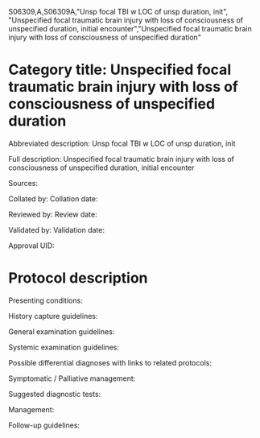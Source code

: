 S06309,A,S06309A,"Unsp focal TBI w LOC of unsp duration, init", "Unspecified focal traumatic brain injury with loss of consciousness of unspecified duration, initial encounter","Unspecified focal traumatic brain injury with loss of consciousness of unspecified duration"
# Category title: Unspecified focal traumatic brain injury with loss of consciousness of unspecified duration

Abbreviated description: Unsp focal TBI w LOC of unsp duration, init

Full description: Unspecified focal traumatic brain injury with loss of consciousness of unspecified duration, initial encounter

Sources:

Collated by:
Collation date:

Reviewed by:
Review date:

Validated by:
Validation date:

Approval UID:

# Protocol description

Presenting conditions:

History capture guidelines:

General examination guidelines:

Systemic examination guidelines:

Possible differential diagnoses with links to related protocols:

Symptomatic / Palliative management:

Suggested diagnostic tests:

Management:

Follow-up guidelines:
